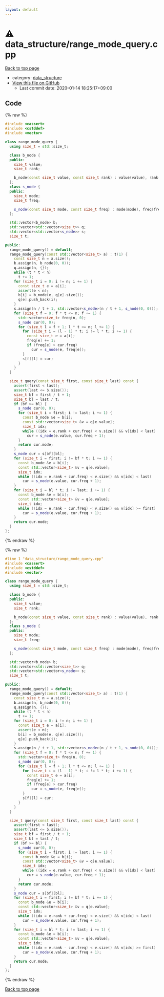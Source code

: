 ```yaml
---
layout: default
---
```


<!-- mathjax config similar to math.stackexchange -->
<script type="text/javascript" async
  src="https://cdnjs.cloudflare.com/ajax/libs/mathjax/2.7.5/MathJax.js?config=TeX-MML-AM_CHTML">
</script>
<script type="text/x-mathjax-config">
  MathJax.Hub.Config({
    TeX: { equationNumbers: { autoNumber: "AMS" }},
    tex2jax: {
      inlineMath: [ ['$','$'] ],
      processEscapes: true
    },
    "HTML-CSS": { matchFontHeight: false },
    displayAlign: "left",
    displayIndent: "2em"
  });
</script>

<script type="text/javascript" src="https://cdnjs.cloudflare.com/ajax/libs/jquery/3.4.1/jquery.min.js"></script>
<script src="https://cdn.jsdelivr.net/npm/jquery-balloon-js@1.1.2/jquery.balloon.min.js" integrity="sha256-ZEYs9VrgAeNuPvs15E39OsyOJaIkXEEt10fzxJ20+2I=" crossorigin="anonymous"></script>
<script type="text/javascript" src="../../assets/js/copy-button.js"></script>
<link rel="stylesheet" href="../../assets/css/copy-button.css" />


# :warning: data_structure/range_mode_query.cpp

<a href="../../index.html">Back to top page</a>

* category: <a href="../../index.html#c8f6850ec2ec3fb32f203c1f4e3c2fd2">data_structure</a>
* <a href="{{ site.github.repository_url }}/blob/master/data_structure/range_mode_query.cpp">View this file on GitHub</a>
    - Last commit date: 2020-01-14 18:25:17+09:00




## Code

<a id="unbundled"></a>
{% raw %}
```cpp
#include <cassert>
#include <cstddef>
#include <vector>

class range_mode_query {
  using size_t = std::size_t;

  class b_node {
  public:
    size_t value;
    size_t rank;

    b_node(const size_t value, const size_t rank) : value(value), rank(rank) {}
  };
  class s_node {
  public:
    size_t mode;
    size_t freq;

    s_node(const size_t mode, const size_t freq) : mode(mode), freq(freq) {}
  };

  std::vector<b_node> b;
  std::vector<std::vector<size_t>> q;
  std::vector<std::vector<s_node>> s;
  size_t t;

public:
  range_mode_query() = default;
  range_mode_query(const std::vector<size_t> a) : t(1) {
    const size_t n = a.size();
    b.assign(n, b_node(0, 0));
    q.assign(n, {});
    while (t * t < n)
      t += 1;
    for (size_t i = 0; i != n; i += 1) {
      const size_t e = a[i];
      assert(e < n);
      b[i] = b_node(e, q[e].size());
      q[e].push_back(i);
    }
    s.assign(n / t + 1, std::vector<s_node>(n / t + 1, s_node(0, 0)));
    for (size_t f = 0; f * t <= n; f += 1) {
      std::vector<size_t> freq(n, 0);
      s_node cur(0, 0);
      for (size_t l = f + 1; l * t <= n; l += 1) {
        for (size_t i = (l - 1) * t; i != l * t; i += 1) {
          const size_t e = a[i];
          freq[e] += 1;
          if (freq[e] > cur.freq)
            cur = s_node(e, freq[e]);
        }
        s[f][l] = cur;
      }
    }
  }

  size_t query(const size_t first, const size_t last) const {
    assert(first < last);
    assert(last <= b.size());
    size_t bf = first / t + 1;
    size_t bl = last / t;
    if (bf >= bl) {
      s_node cur(0, 0);
      for (size_t i = first; i != last; i += 1) {
        const b_node &e = b[i];
        const std::vector<size_t> &v = q[e.value];
        size_t idx;
        while ((idx = e.rank + cur.freq) < v.size() && v[idx] < last)
          cur = s_node(e.value, cur.freq + 1);
      }
      return cur.mode;
    }
    s_node cur = s[bf][bl];
    for (size_t i = first; i != bf * t; i += 1) {
      const b_node &e = b[i];
      const std::vector<size_t> &v = q[e.value];
      size_t idx;
      while ((idx = e.rank + cur.freq) < v.size() && v[idx] < last)
        cur = s_node(e.value, cur.freq + 1);
    }
    for (size_t i = bl * t; i != last; i += 1) {
      const b_node &e = b[i];
      const std::vector<size_t> &v = q[e.value];
      size_t idx;
      while ((idx = e.rank - cur.freq) < v.size() && v[idx] >= first)
        cur = s_node(e.value, cur.freq + 1);
    }
    return cur.mode;
  }
};
```
{% endraw %}

<a id="bundled"></a>
{% raw %}
```cpp
#line 1 "data_structure/range_mode_query.cpp"
#include <cassert>
#include <cstddef>
#include <vector>

class range_mode_query {
  using size_t = std::size_t;

  class b_node {
  public:
    size_t value;
    size_t rank;

    b_node(const size_t value, const size_t rank) : value(value), rank(rank) {}
  };
  class s_node {
  public:
    size_t mode;
    size_t freq;

    s_node(const size_t mode, const size_t freq) : mode(mode), freq(freq) {}
  };

  std::vector<b_node> b;
  std::vector<std::vector<size_t>> q;
  std::vector<std::vector<s_node>> s;
  size_t t;

public:
  range_mode_query() = default;
  range_mode_query(const std::vector<size_t> a) : t(1) {
    const size_t n = a.size();
    b.assign(n, b_node(0, 0));
    q.assign(n, {});
    while (t * t < n)
      t += 1;
    for (size_t i = 0; i != n; i += 1) {
      const size_t e = a[i];
      assert(e < n);
      b[i] = b_node(e, q[e].size());
      q[e].push_back(i);
    }
    s.assign(n / t + 1, std::vector<s_node>(n / t + 1, s_node(0, 0)));
    for (size_t f = 0; f * t <= n; f += 1) {
      std::vector<size_t> freq(n, 0);
      s_node cur(0, 0);
      for (size_t l = f + 1; l * t <= n; l += 1) {
        for (size_t i = (l - 1) * t; i != l * t; i += 1) {
          const size_t e = a[i];
          freq[e] += 1;
          if (freq[e] > cur.freq)
            cur = s_node(e, freq[e]);
        }
        s[f][l] = cur;
      }
    }
  }

  size_t query(const size_t first, const size_t last) const {
    assert(first < last);
    assert(last <= b.size());
    size_t bf = first / t + 1;
    size_t bl = last / t;
    if (bf >= bl) {
      s_node cur(0, 0);
      for (size_t i = first; i != last; i += 1) {
        const b_node &e = b[i];
        const std::vector<size_t> &v = q[e.value];
        size_t idx;
        while ((idx = e.rank + cur.freq) < v.size() && v[idx] < last)
          cur = s_node(e.value, cur.freq + 1);
      }
      return cur.mode;
    }
    s_node cur = s[bf][bl];
    for (size_t i = first; i != bf * t; i += 1) {
      const b_node &e = b[i];
      const std::vector<size_t> &v = q[e.value];
      size_t idx;
      while ((idx = e.rank + cur.freq) < v.size() && v[idx] < last)
        cur = s_node(e.value, cur.freq + 1);
    }
    for (size_t i = bl * t; i != last; i += 1) {
      const b_node &e = b[i];
      const std::vector<size_t> &v = q[e.value];
      size_t idx;
      while ((idx = e.rank - cur.freq) < v.size() && v[idx] >= first)
        cur = s_node(e.value, cur.freq + 1);
    }
    return cur.mode;
  }
};
```
{% endraw %}

<a href="../../index.html">Back to top page</a>

